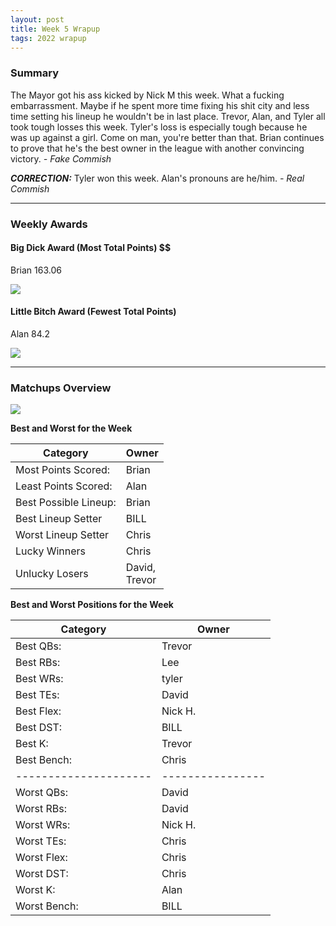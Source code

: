 ```yaml
---
layout: post
title: Week 5 Wrapup
tags: 2022 wrapup
---
```


### Summary
The Mayor got his ass kicked by Nick M this week. What a fucking embarrassment. Maybe if he spent more time fixing his shit city and less time setting his lineup he wouldn't be in last place. Trevor, Alan, and Tyler all took tough losses this week. Tyler's loss is especially tough because he was up against a girl. Come on man, you're better than that. Brian continues to prove that he's the best owner in the league with another convincing victory.
  *- Fake Commish*

***CORRECTION:*** Tyler won this week.  Alan's pronouns are he/him.
  *- Real Commish*

___

### Weekly Awards

#### Big Dick Award (Most Total Points) $$
Brian 163.06 

![](https://media3.giphy.com/media/l378egFh9ajHY0fUk/giphy.gif?cid=3aa7f812pxeg11b9nfdkbttbia3kqjepb6ocpygkb4o9vj6t&rid=giphy.gif&ct=g)

#### Little Bitch Award (Fewest Total Points)
Alan 84.2 

![](https://media4.giphy.com/media/kUxS0JU3ZYbKsUUMky/giphy.gif?cid=3aa7f812asv1m76rly5abxwhbwfi404el3esb5tjd49tc1yq&rid=giphy.gif&ct=g)


___

### Matchups Overview

![](../assets/img/week5_matchups.png)


**Best and Worst for the Week**


| Category              | Owner                |
|-----------------------|----------------------|
| Most Points Scored:   | Brian                |
| Least Points Scored:  | Alan                 |
| Best Possible Lineup: | Brian                |
| Best Lineup Setter    | BILL                 |
| Worst Lineup Setter   | Chris                |
| Lucky Winners         | Chris                |
| Unlucky Losers        | David,  <br />Trevor |


**Best and Worst Positions for the Week**


| Category              | Owner            |
|-----------------------|------------------|
| Best QBs:             | Trevor           |
| Best RBs:             | Lee              |
| Best WRs:             | tyler            |
| Best TEs:             | David            |
| Best Flex:            | Nick H.          |
| Best DST:             | BILL             |
| Best K:               | Trevor           |
| Best Bench:           | Chris            |
| --------------------- | ---------------- |
| Worst QBs:            | David            |
| Worst RBs:            | David            |
| Worst WRs:            | Nick H.          |
| Worst TEs:            | Chris            |
| Worst Flex:           | Chris            |
| Worst DST:            | Chris            |
| Worst K:              | Alan             |
| Worst Bench:          | BILL             |

